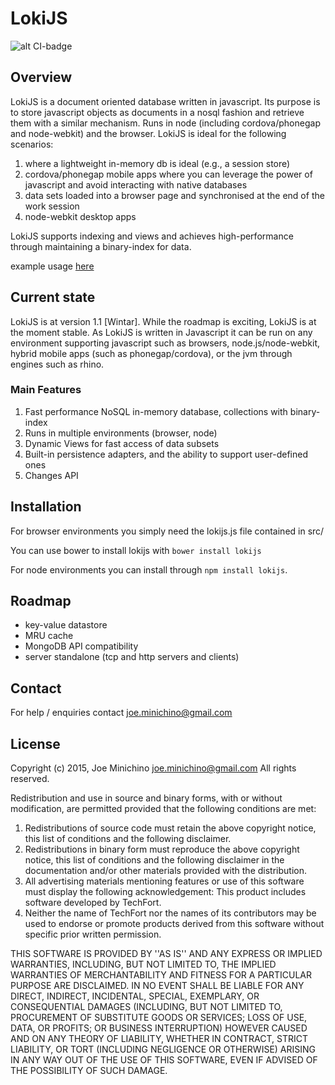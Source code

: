 # LokiJS
![alt CI-badge](https://travis-ci.org/techfort/LokiJS.svg?branch=vmaster)

## Overview

LokiJS is a document oriented database written in javascript.
Its purpose is to store javascript objects as documents in a nosql fashion and retrieve them with a similar mechanism.
Runs in node (including cordova/phonegap and node-webkit) and the browser.
LokiJS is ideal for the following scenarios: 

1. where a lightweight in-memory db is ideal (e.g., a session store)
2. cordova/phonegap mobile apps where you can leverage the power of javascript and avoid interacting with native databases
3. data sets loaded into a browser page and synchronised at the end of the work session
4. node-webkit desktop apps

LokiJS supports indexing and views and achieves high-performance through maintaining a binary-index for data.

example usage [here](https://github.com/techfort/LokiJS/wiki)

## Current state

LokiJS is at version 1.1 [Wintar]. While the roadmap is exciting, LokiJS is at the moment stable.
As LokiJS is written in Javascript it can be run on any environment supporting javascript such as browsers, node.js/node-webkit, hybrid mobile apps (such as phonegap/cordova), or the jvm through engines such as rhino.

### Main Features

1. Fast performance NoSQL in-memory database, collections with binary-index
2. Runs in multiple environments (browser, node)
3. Dynamic Views for fast access of data subsets
4. Built-in persistence adapters, and the ability to support user-defined ones
5. Changes API

## Installation

For browser environments you simply need the lokijs.js file contained in src/

You can use bower to install lokijs with `bower install lokijs`

For node environments you can install through `npm install lokijs`.

## Roadmap

* key-value datastore
* MRU cache
* MongoDB API compatibility
* server standalone (tcp and http servers and clients)

## Contact

For help / enquiries contact joe.minichino@gmail.com

## License

Copyright (c) 2015, Joe Minichino <joe.minichino@gmail.com>
All rights reserved.

Redistribution and use in source and binary forms, with or without
modification, are permitted provided that the following conditions are met:

1. Redistributions of source code must retain the above copyright
   notice, this list of conditions and the following disclaimer.
2. Redistributions in binary form must reproduce the above copyright
   notice, this list of conditions and the following disclaimer in the
   documentation and/or other materials provided with the distribution.
3. All advertising materials mentioning features or use of this software
   must display the following acknowledgement:
   This product includes software developed by TechFort.
4. Neither the name of TechFort nor the
   names of its contributors may be used to endorse or promote products
   derived from this software without specific prior written permission.

THIS SOFTWARE IS PROVIDED BY <COPYRIGHT HOLDER> ''AS IS'' AND ANY
EXPRESS OR IMPLIED WARRANTIES, INCLUDING, BUT NOT LIMITED TO, THE IMPLIED
WARRANTIES OF MERCHANTABILITY AND FITNESS FOR A PARTICULAR PURPOSE ARE
DISCLAIMED. IN NO EVENT SHALL <COPYRIGHT HOLDER> BE LIABLE FOR ANY
DIRECT, INDIRECT, INCIDENTAL, SPECIAL, EXEMPLARY, OR CONSEQUENTIAL DAMAGES
(INCLUDING, BUT NOT LIMITED TO, PROCUREMENT OF SUBSTITUTE GOODS OR SERVICES;
LOSS OF USE, DATA, OR PROFITS; OR BUSINESS INTERRUPTION) HOWEVER CAUSED AND
ON ANY THEORY OF LIABILITY, WHETHER IN CONTRACT, STRICT LIABILITY, OR TORT
(INCLUDING NEGLIGENCE OR OTHERWISE) ARISING IN ANY WAY OUT OF THE USE OF THIS
SOFTWARE, EVEN IF ADVISED OF THE POSSIBILITY OF SUCH DAMAGE.
